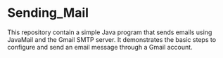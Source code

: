 # Sending_Mail
This repository contain a simple Java program that sends emails using JavaMail and the Gmail SMTP server. It demonstrates the basic steps to configure and send an email message through a Gmail account.
